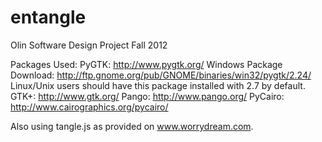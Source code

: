 entangle
========

Olin Software Design Project Fall 2012

Packages Used:
PyGTK: http://www.pygtk.org/
    Windows Package Download: http://ftp.gnome.org/pub/GNOME/binaries/win32/pygtk/2.24/
    Linux/Unix users should have this package installed with 2.7 by default.
GTK+: http://www.gtk.org/
Pango: http://www.pango.org/
PyCairo: http://www.cairographics.org/pycairo/

Also using tangle.js as provided on www.worrydream.com.
